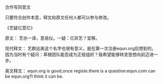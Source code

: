 合作写同音文

只要符合创作本意，释文和原文任何人都可以参与修改。

《艺疑亿意忆》

原文：
艺亦一译，意易仪。一疑：亿异艺？宜移。

现代释文：
艺群达奥这个名字也很有意义，是在第一次注册equn.org后想到的。因为当时有个疑问：草根团队能否成为正规组织？我希望能够转变思想向前迈进一步。

英文释文：
equn.org is good,once registe.there is a question:equn.com can be equn.org?I think it can be.